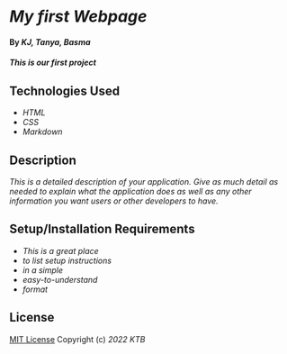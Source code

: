 # _My first Webpage_

#### By _**KJ, Tanya, Basma**_

#### _This is our first project_

## Technologies Used

* _HTML_
* _CSS_
* _Markdown_


## Description

_This is a detailed description of your application. Give as much detail as needed to explain what the application does as well as any other information you want users or other developers to have._

## Setup/Installation Requirements

* _This is a great place_
* _to list setup instructions_
* _in a simple_
* _easy-to-understand_
* _format_





## License



[MIT License](https://github.com/twbs/bootstrap/blob/main/LICENSE)
Copyright (c) _2022_ _KTB_